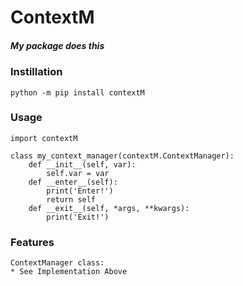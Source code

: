 
# ContextM
##### *My package does this*

### Instillation
    python -m pip install contextM

### Usage
    import contextM
    
    class my_context_manager(contextM.ContextManager):
        def __init__(self, var):
            self.var = var
        def __enter__(self):
            print('Enter!')
            return self
        def __exit__(self, *args, **kwargs):
            print('Exit!')

### Features
    ContextManager class:
    * See Implementation Above